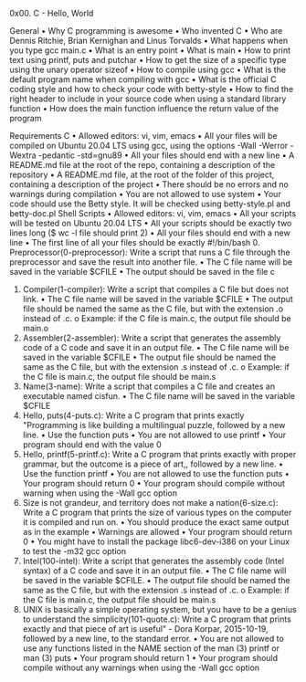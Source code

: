 0x00. C - Hello, World

General
•	Why C programming is awesome
•	Who invented C
•	Who are Dennis Ritchie, Brian Kernighan and Linus Torvalds
•	What happens when you type gcc main.c
•	What is an entry point
•	What is main
•	How to print text using printf, puts and putchar
•	How to get the size of a specific type using the unary operator sizeof
•	How to compile using gcc
•	What is the default program name when compiling with gcc
•	What is the official C coding style and how to check your code with betty-style
•	How to find the right header to include in your source code when using a standard library function
•	How does the main function influence the return value of the program

Requirements
C
•	Allowed editors: vi, vim, emacs
•	All your files will be compiled on Ubuntu 20.04 LTS using gcc, using the options -Wall -Werror -Wextra -pedantic -std=gnu89
•	All your files should end with a new line
•	A README.md file at the root of the repo, containing a description of the repository
•	A README.md file, at the root of the folder of this project, containing a description of the project
•	There should be no errors and no warnings during compilation
•	You are not allowed to use system
•	Your code should use the Betty style. It will be checked using betty-style.pl and betty-doc.pl
Shell Scripts
•	Allowed editors: vi, vim, emacs
•	All your scripts will be tested on Ubuntu 20.04 LTS
•	All your scripts should be exactly two lines long ($ wc -l file should print 2)
•	All your files should end with a new line
•	The first line of all your files should be exactly #!/bin/bash
0. Preprocessor(0-preprocessor): Write a script that runs a C file through the preprocessor and save the result into another file.
•	The C file name will be saved in the variable $CFILE
•	The output should be saved in the file c
1. Compiler(1-compiler): Write a script that compiles a C file but does not link.
•	The C file name will be saved in the variable $CFILE
•	The output file should be named the same as the C file, but with the extension .o instead of .c.
o	Example: if the C file is main.c, the output file should be main.o
2. Assembler(2-assembler): Write a script that generates the assembly code of a C code and save it in an output file.
•	The C file name will be saved in the variable $CFILE
•	The output file should be named the same as the C file, but with the extension .s instead of .c.
o	Example: if the C file is main.c, the output file should be main.s
3. Name(3-name): Write a script that compiles a C file and creates an executable named cisfun.
•	The C file name will be saved in the variable $CFILE
4. Hello, puts(4-puts.c): Write a C program that prints exactly "Programming is like building a multilingual puzzle, followed by a new line.
•	Use the function puts
•	You are not allowed to use printf
•	Your program should end with the value 0
5. Hello, printf(5-printf.c): Write a C program that prints exactly with proper grammar, but the outcome is a piece of art,, followed by a new line.
•	Use the function printf
•	You are not allowed to use the function puts
•	Your program should return 0
•	Your program should compile without warning when using the -Wall gcc option
6. Size is not grandeur, and territory does not make a nation(6-size.c): Write a C program that prints the size of various types on the computer it is compiled and run on.
•	You should produce the exact same output as in the example
•	Warnings are allowed
•	Your program should return 0
•	You might have to install the package libc6-dev-i386 on your Linux to test the -m32 gcc option
7. Intel(100-intel): Write a script that generates the assembly code (Intel syntax) of a C code and save it in an output file.
•	The C file name will be saved in the variable $CFILE.
•	The output file should be named the same as the C file, but with the extension .s instead of .c.
o	Example: if the C file is main.c, the output file should be main.s
8. UNIX is basically a simple operating system, but you have to be a genius to understand the simplicity(101-quote.c): Write a C program that prints exactly and that piece of art is useful" - Dora Korpar, 2015-10-19, followed by a new line, to the standard error.
•	You are not allowed to use any functions listed in the NAME section of the man (3) printf or man (3) puts
•	Your program should return 1
•	Your program should compile without any warnings when using the -Wall gcc option
